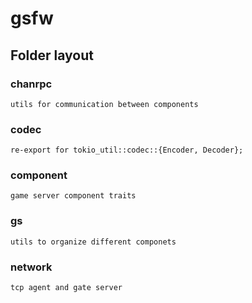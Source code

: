 # gsfw
## Folder layout
### chanrpc
    utils for communication between components
### codec
    re-export for tokio_util::codec::{Encoder, Decoder};
### component
    game server component traits
### gs
    utils to organize different componets
### network
    tcp agent and gate server